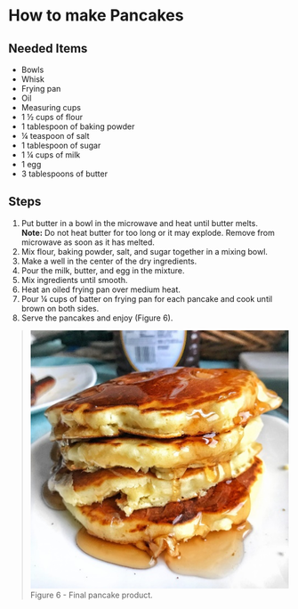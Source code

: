 # How to make Pancakes

## Needed Items

- Bowls
- Whisk
- Frying pan
- Oil
- Measuring cups
- 1 ½ cups of flour
- 1 tablespoon of baking powder
- ¼ teaspoon of salt
- 1 tablespoon of sugar
- 1 ¼ cups of milk
- 1 egg
- 3 tablespoons of butter

## Steps

1. Put butter in a bowl in the microwave and heat until butter melts.  
    **Note:** Do not heat butter for too long or it may explode. Remove
    from microwave as soon as it has melted.  
2. Mix flour, baking powder, salt, and sugar together in a mixing bowl.
3. Make a well in the center of the dry ingredients.
4. Pour the milk, butter, and egg in the mixture.
5. Mix ingredients until smooth.
6. Heat an oiled frying pan over medium heat.
7. Pour ¼ cups of batter on frying pan for each pancake and cook until
    brown on both sides.
8. Serve the pancakes and enjoy (Figure 6).

> ![Pancakes](images/media/image6.jpeg)  
> Figure 6 - Final pancake product.
